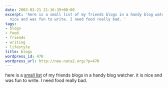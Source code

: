 ```yaml
---
date: 2003-03-21 21:16:39+00:00
excerpt: 'here is a small list of my friends blogs in a handy blog watcher. it is
  nice and was fun to write. I need food really bad. '
tags:
- blogs
- food
- friends
- writing
- lifestyle
title: blogs
wordpress_id: 470
wordpress_url: http://new.nata2.org/?p=470
---
```


here is a <a href="http://blogs.nata2.org">small list</a> of my friends blogs in a handy blog watcher. it is nice and was fun to write. I need food really bad.
